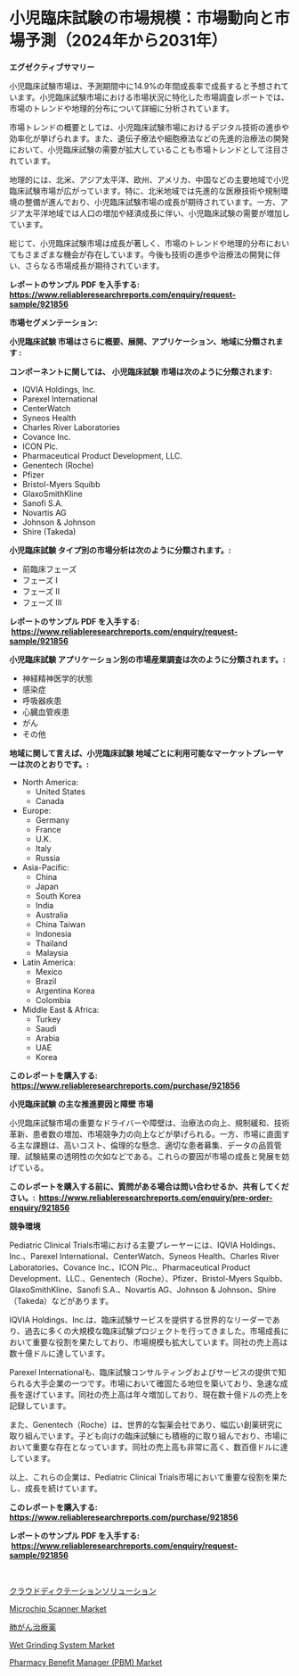 <p><h1>小児臨床試験の市場規模：市場動向と市場予測（2024年から2031年）</h1></p><p><strong>エグゼクティブサマリー</strong></p>
<p><p>小児臨床試験市場は、予測期間中に14.9%の年間成長率で成長すると予想されています。小児臨床試験市場における市場状況に特化した市場調査レポートでは、市場のトレンドや地理的分布について詳細に分析されています。</p><p>市場トレンドの概要としては、小児臨床試験市場におけるデジタル技術の進歩や効率化が挙げられます。また、遺伝子療法や細胞療法などの先進的治療法の開発において、小児臨床試験の需要が拡大していることも市場トレンドとして注目されています。</p><p>地理的には、北米、アジア太平洋、欧州、アメリカ、中国などの主要地域で小児臨床試験市場が広がっています。特に、北米地域では先進的な医療技術や規制環境の整備が進んでおり、小児臨床試験市場の成長が期待されています。一方、アジア太平洋地域では人口の増加や経済成長に伴い、小児臨床試験の需要が増加しています。</p><p>総じて、小児臨床試験市場は成長が著しく、市場のトレンドや地理的分布においてもさまざまな機会が存在しています。今後も技術の進歩や治療法の開発に伴い、さらなる市場成長が期待されています。</p></p>
<p><strong>レポートのサンプル PDF を入手する: <a href="https://www.reliableresearchreports.com/enquiry/request-sample/921856">https://www.reliableresearchreports.com/enquiry/request-sample/921856</a></strong></p>
<p><strong>市場セグメンテーション:</strong></p>
<p><strong> 小児臨床試験 市場はさらに概要、展開、アプリケーション、地域に分類されます :</strong></p>
<p><strong>コンポーネントに関しては、 小児臨床試験 市場は次のように分類されます: &nbsp;</strong></p>
<p><ul><li>IQVIA Holdings, Inc.</li><li>Parexel International</li><li>CenterWatch</li><li>Syneos Health</li><li>Charles River Laboratories</li><li>Covance Inc.</li><li>ICON Plc.</li><li>Pharmaceutical Product Development, LLC.</li><li>Genentech (Roche)</li><li>Pfizer</li><li>Bristol-Myers Squibb</li><li>GlaxoSmithKline</li><li>Sanofi S.A.</li><li>Novartis AG</li><li>Johnson & Johnson</li><li>Shire (Takeda)</li></ul></p>
<p><strong> 小児臨床試験 タイプ別の市場分析は次のように分類されます。:</strong></p>
<p><ul><li>前臨床フェーズ</li><li>フェーズ I</li><li>フェーズ II</li><li>フェーズ III</li></ul></p>
<p><strong>レポートのサンプル PDF を入手する: &nbsp;<a href="https://www.reliableresearchreports.com/enquiry/request-sample/921856">https://www.reliableresearchreports.com/enquiry/request-sample/921856</a></strong></p>
<p><strong> 小児臨床試験 アプリケーション別の市場産業調査は次のように分類されます。:</strong></p>
<p><ul><li>神経精神医学的状態</li><li>感染症</li><li>呼吸器疾患</li><li>心臓血管疾患</li><li>がん</li><li>その他</li></ul></p>
<p><strong>地域に関して言えば、小児臨床試験 地域ごとに利用可能なマーケットプレーヤーは次のとおりです。:</strong></p>
<p><ul>
    <li>
        North America:
        <ul>
            <li>United States</li>
            <li>Canada</li>
        </ul>
    </li>
    <li>
        Europe:
        <ul>
            <li>Germany</li>
            <li>France</li>
            <li>U.K.</li>
            <li>Italy</li>
            <li>Russia</li>
        </ul>
    </li>
    <li>
        Asia-Pacific:
        <ul>
            <li>China</li>
            <li>Japan</li>
            <li>South Korea</li>
            <li>India</li>
            <li>Australia</li>
            <li>China Taiwan</li>
            <li>Indonesia</li>
            <li>Thailand</li>
            <li>Malaysia</li>
        </ul>
    </li>
    <li>
        Latin America:
        <ul>
            <li>Mexico</li>
            <li>Brazil</li>
            <li>Argentina Korea</li>
            <li>Colombia</li>
        </ul>
    </li>
    <li>
        Middle East & Africa:
        <ul>
            <li>Turkey</li>
            <li>Saudi</li>
            <li>Arabia</li>
            <li>UAE</li>
            <li>Korea</li>
        </ul>
    </li>
    </ul></p>
<p><strong>このレポートを購入する: &nbsp;<a href="https://www.reliableresearchreports.com/purchase/921856">https://www.reliableresearchreports.com/purchase/921856</a></strong></p>
<p><strong>小児臨床試験 の主な推進要因と障壁 市場</strong></p>
<p><p>小児臨床試験市場の重要なドライバーや障壁は、治療法の向上、規制緩和、技術革新、患者数の増加、市場競争力の向上などが挙げられる。一方、市場に直面する主な課題は、高いコスト、倫理的な懸念、適切な患者募集、データの品質管理、試験結果の透明性の欠如などである。これらの要因が市場の成長と発展を妨げている。</p></p>
<p><strong>このレポートを購入する前に、質問がある場合は問い合わせるか、共有してください。:&nbsp; <a href="https://www.reliableresearchreports.com/enquiry/pre-order-enquiry/921856">https://www.reliableresearchreports.com/enquiry/pre-order-enquiry/921856</a></strong></p>
<p><strong>競争環境</strong></p>
<p><p>Pediatric Clinical Trials市場における主要プレーヤーには、IQVIA Holdings、Inc.、Parexel International、CenterWatch、Syneos Health、Charles River Laboratories、Covance Inc.、ICON Plc.、Pharmaceutical Product Development、LLC.、Genentech（Roche）、Pfizer、Bristol-Myers Squibb、GlaxoSmithKline、Sanofi S.A.、Novartis AG、Johnson & Johnson、Shire（Takeda）などがあります。</p><p>IQVIA Holdings、Inc.は、臨床試験サービスを提供する世界的なリーダーであり、過去に多くの大規模な臨床試験プロジェクトを行ってきました。市場成長において重要な役割を果たしており、市場規模も拡大しています。同社の売上高は数十億ドルに達しています。</p><p>Parexel Internationalも、臨床試験コンサルティングおよびサービスの提供で知られる大手企業の一つです。市場において確固たる地位を築いており、急速な成長を遂げています。同社の売上高は年々増加しており、現在数十億ドルの売上を記録しています。</p><p>また、Genentech（Roche）は、世界的な製薬会社であり、幅広い創薬研究に取り組んでいます。子ども向けの臨床試験にも積極的に取り組んでおり、市場において重要な存在となっています。同社の売上高も非常に高く、数百億ドルに達しています。</p><p>以上、これらの企業は、Pediatric Clinical Trials市場において重要な役割を果たし、成長を続けています。</p></p>
<p><strong>このレポートを購入する: &nbsp; <a href="https://www.reliableresearchreports.com/purchase/921856">https://www.reliableresearchreports.com/purchase/921856</a></strong></p>
<p><strong>レポートのサンプル PDF を入手する: &nbsp;<a href="https://www.reliableresearchreports.com/enquiry/request-sample/921856">https://www.reliableresearchreports.com/enquiry/request-sample/921856</a></strong><strong></strong></p>
<p>&nbsp;</p>
<p><p><a href="https://github.com/mohamedbakry57/Market-Research-Report-List-2/blob/main/4486948182365.md">クラウドディクテーションソリューション</a></p><p><a href="https://issuu.com/reportprime-2/docs/microchip-scanner-market-size-2030.pptx">Microchip Scanner Market</a></p><p><a href="https://github.com/lababdou/Market-Research-Report-List-2/blob/main/7185551182366.md">肺がん治療薬</a></p><p><a href="https://issuu.com/reportprime-2/docs/wet-grinding-system-market-size-2030.pptx">Wet Grinding System Market</a></p><p><a href="https://github.com/Sherrillcrooksxa8i18ucf2m/Market-Research-Report-List-1/blob/main/pharmacy-benefit-manager-pbm-market.md">Pharmacy Benefit Manager (PBM) Market</a></p></p>